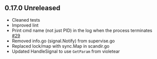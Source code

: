 ## 0.17.0 Unreleased

* Cleaned tests
* Improved lint
* Print cmd name (not just PID) in the log when the process terminates [#29](https://github.com/immortal/immortal/pull/29)
* Removed info.go (signal.Notify) from supervise.go
* Replaced lock/map with sync.Map in scandir.go
* Updated HandleSignal to use `GetParam` from violetear
